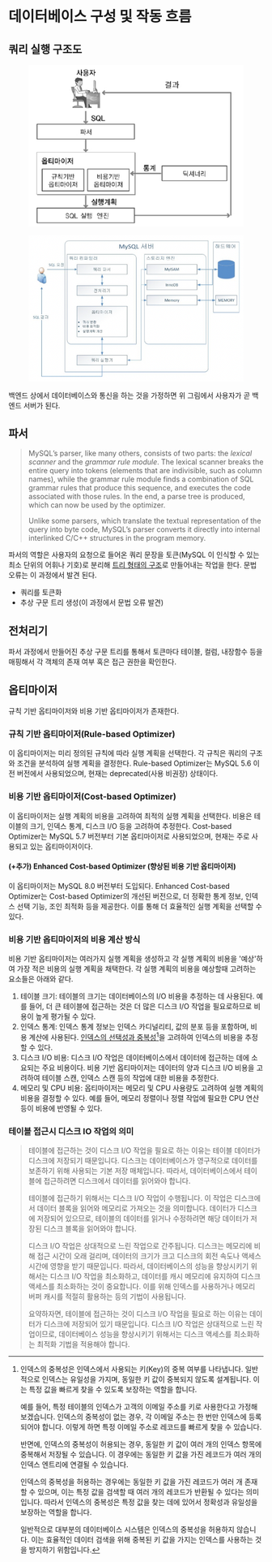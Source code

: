 # 데이터베이스 구성 및 작동 흐름

## 쿼리 실행 구조도

<figure><img src="../.gitbook/assets/image (1).png" alt=""><figcaption></figcaption></figure>

<figure><img src="../.gitbook/assets/image (23) (2).png" alt=""><figcaption></figcaption></figure>

백엔드 상에서 데이터베이스와 통신을 하는 것을 가정하면 위 그림에서 사용자가 곧 백엔드 서버가 된다.

## 파서

> MySQL’s parser, like many others, consists of two parts: the _lexical scanner_ and the _grammar rule module_. The lexical scanner breaks the entire query into tokens (elements that are indivisible, such as column names), while the grammar rule module finds a combination of SQL grammar rules that produce this sequence, and executes the code associated with those rules. In the end, a parse tree is produced, which can now be used by the optimizer.
>
> Unlike some parsers, which translate the textual representation of the query into byte code, MySQL’s parser converts it directly into internal interlinked C/C++ structures in the program memory.

&#x20;파서의 역할은 사용자의 요청으로 들어온 쿼리 문장을 토큰(MySQL 이 인식할 수 있는 최소 단위의 어휘나 기호)로 분리해 [트리 형태의 구조](https://ko.wikipedia.org/wiki/%EC%B6%94%EC%83%81\_%EA%B5%AC%EB%AC%B8\_%ED%8A%B8%EB%A6%AC)로 만들어내는 작업을 한다. 문법 오류는 이 과정에서 발견 된다.

* 쿼리를 토큰화
* 추상 구문 트리 생성(이 과정에서 문법 오류 발견)

## 전처리기

파서 과정에서 만들어진 추상 구문 트리를 통해서 토큰마다 테이블, 컬럼, 내장함수 등을 매핑해서 각 객체의 존재 여부 혹은 접근 권한을 확인한다.

## 옵티마이저

규칙 기반 옵티마이저와 비용 기반 옵티마이저가 존재한다.

### 규칙 기반 옵티마이저(Rule-based Optimizer)

이 옵티마이저는 미리 정의된 규칙에 따라 실행 계획을 선택한다. 각 규칙은 쿼리의 구조와 조건을 분석하여 실행 계획을 결정한다. Rule-based Optimizer는 MySQL 5.6 이전 버전에서 사용되었으며, 현재는 deprecated(사용 비권장) 상태이다.

### 비용 기반 옵티마이저(Cost-based Optimizer)

이 옵티마이저는 실행 계획의 비용을 고려하여 최적의 실행 계획을 선택한다. 비용은 테이블의 크기, 인덱스 통계, 디스크 I/O 등을 고려하여 추정한다. Cost-based Optimizer는 MySQL 5.7 버전부터 기본 옵티마이저로 사용되었으며, 현재는 주로 사용되고 있는 옵티마이저이다.

#### (+추가) Enhanced Cost-based Optimizer (향상된 비용 기반 옵티마이저)

이 옵티마이저는 MySQL 8.0 버전부터 도입되다. Enhanced Cost-based Optimizer는 Cost-based Optimizer의 개선된 버전으로, 더 정확한 통계 정보, 인덱스 선택 기능, 조인 최적화 등을 제공한다. 이를 통해 더 효율적인 실행 계획을 선택할 수 있다.

### 비용 기반 옵티마이저의 비용 계산 방식

비용 기반 옵티마이저는 여러가지 실행 계획을 생성하고 각 실행 계획의 비용을 '예상'하여 가장 적은 비용의 실행 계획을 채택한다. 각 실행 계획의 비용을 예상할때 고려하는 요소들은 아래와 같다.

1. 테이블 크기: 테이블의 크기는 데이터베이스의 I/O 비용을 추정하는 데 사용된다. 예를 들어, 더 큰 테이블에 접근하는 것은 더 많은 디스크 I/O 작업을 필요로하므로 비용이 높게 평가될 수 있다.
2. 인덱스 통계: 인덱스 통계 정보는 인덱스 카디널리티, 값의 분포 등을 포함하며, 비용 계산에 사용된다. [인덱스의 선택성과 중복성](#user-content-fn-1)[^1]을 고려하여 인덱스의 비용을 추정할 수 있다.
3. 디스크 I/O 비용: 디스크 I/O 작업은 데이터베이스에서 데이터에 접근하는 데에 소요되는 주요 비용이다. 비용 기반 옵티마이저는 데이터의 양과 디스크 I/O 비용을 고려하여 테이블 스캔, 인덱스 스캔 등의 작업에 대한 비용을 추정한다.
4. 메모리 및 CPU 비용: 옵티마이저는 메모리 및 CPU 사용량도 고려하여 실행 계획의 비용을 결정할 수 있다. 예를 들어, 메모리 정렬이나 정렬 작업에 필요한 CPU 연산 등이 비용에 반영될 수 있다.

### 테이블 접근시 디스크 IO 작업의 의미

> 테이블에 접근하는 것이 디스크 I/O 작업을 필요로 하는 이유는 테이블 데이터가 디스크에 저장되기 때문입니다. 디스크는 데이터베이스가 영구적으로 데이터를 보존하기 위해 사용되는 기본 저장 매체입니다. 따라서, 데이터베이스에서 테이블에 접근하려면 디스크에서 데이터를 읽어와야 합니다.
>
>
>
> 테이블에 접근하기 위해서는 디스크 I/O 작업이 수행됩니다. 이 작업은 디스크에서 데이터 블록을 읽어와 메모리로 가져오는 것을 의미합니다. 데이터가 디스크에 저장되어 있으므로, 테이블의 데이터를 읽거나 수정하려면 해당 데이터가 저장된 디스크 블록을 읽어와야 합니다.
>
>
>
> 디스크 I/O 작업은 상대적으로 느린 작업으로 간주됩니다. 디스크는 메모리에 비해 접근 시간이 오래 걸리며, 데이터의 크기가 크고 디스크의 회전 속도나 액세스 시간에 영향을 받기 때문입니다. 따라서, 데이터베이스의 성능을 향상시키기 위해서는 디스크 I/O 작업을 최소화하고, 데이터를 캐시 메모리에 유지하여 디스크 액세스를 최소화하는 것이 중요합니다. 이를 위해 인덱스를 사용하거나 메모리 버퍼 캐시를 적절히 활용하는 등의 기법이 사용됩니다.
>
>
>
> 요약하자면, 테이블에 접근하는 것이 디스크 I/O 작업을 필요로 하는 이유는 데이터가 디스크에 저장되어 있기 때문입니다. 디스크 I/O 작업은 상대적으로 느린 작업이므로, 데이터베이스 성능을 향상시키기 위해서는 디스크 액세스를 최소화하는 최적화 기법을 적용해야 합니다.

[^1]: 인덱스의 중복성은 인덱스에서 사용되는 키(Key)의 중복 여부를 나타냅니다. 일반적으로 인덱스는 유일성을 가지며, 동일한 키 값이 중복되지 않도록 설계됩니다. 이는 특정 값을 빠르게 찾을 수 있도록 보장하는 역할을 합니다.



    예를 들어, 특정 테이블의 인덱스가 고객의 이메일 주소를 키로 사용한다고 가정해보겠습니다. 인덱스의 중복성이 없는 경우, 각 이메일 주소는 한 번만 인덱스에 등록되어야 합니다. 이렇게 하면 특정 이메일 주소로 레코드를 빠르게 찾을 수 있습니다.



    반면에, 인덱스의 중복성이 허용되는 경우, 동일한 키 값이 여러 개의 인덱스 항목에 중복해서 저장될 수 있습니다. 이 경우에는 동일한 키 값을 가진 레코드가 여러 개의 인덱스 엔트리에 연결될 수 있습니다.



    인덱스의 중복성을 허용하는 경우에는 동일한 키 값을 가진 레코드가 여러 개 존재할 수 있으며, 이는 특정 값을 검색할 때 여러 개의 레코드가 반환될 수 있다는 의미입니다. 따라서 인덱스의 중복성은 특정 값을 찾는 데에 있어서 정확성과 유일성을 보장하는 역할을 합니다.



    일반적으로 대부분의 데이터베이스 시스템은 인덱스의 중복성을 허용하지 않습니다. 이는 효율적인 데이터 검색을 위해 중복된 키 값을 가지는 인덱스를 사용하는 것을 방지하기 위함입니다.
